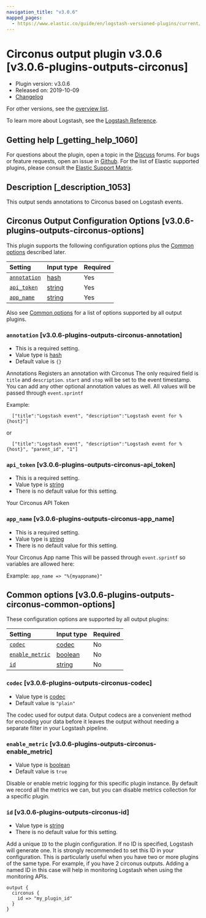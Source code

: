 ```yaml
---
navigation_title: "v3.0.6"
mapped_pages:
  - https://www.elastic.co/guide/en/logstash-versioned-plugins/current/v3.0.6-plugins-outputs-circonus.html
---
```


# Circonus output plugin v3.0.6 [v3.0.6-plugins-outputs-circonus]

* Plugin version: v3.0.6
* Released on: 2019-10-09
* [Changelog](https://github.com/logstash-plugins/logstash-output-circonus/blob/v3.0.6/CHANGELOG.md)

For other versions, see the [overview list](output-circonus-index.md).

To learn more about Logstash, see the [Logstash Reference](https://www.elastic.co/guide/en/logstash/current/index.html).

## Getting help [_getting_help_1060]

For questions about the plugin, open a topic in the [Discuss](http://discuss.elastic.co) forums. For bugs or feature requests, open an issue in [Github](https://github.com/logstash-plugins/logstash-output-circonus). For the list of Elastic supported plugins, please consult the [Elastic Support Matrix](https://www.elastic.co/support/matrix#matrix_logstash_plugins).

## Description [_description_1053]

This output sends annotations to Circonus based on Logstash events.

## Circonus Output Configuration Options [v3.0.6-plugins-outputs-circonus-options]

This plugin supports the following configuration options plus the [Common options](v3-0-6-plugins-outputs-circonus.md#v3.0.6-plugins-outputs-circonus-common-options) described later.

| Setting | Input type | Required |
| :- | :- | :- |
| [`annotation`](v3-0-6-plugins-outputs-circonus.md#v3.0.6-plugins-outputs-circonus-annotation) | [hash](/lsr/value-types.md#hash) | Yes |
| [`api_token`](v3-0-6-plugins-outputs-circonus.md#v3.0.6-plugins-outputs-circonus-api_token) | [string](/lsr/value-types.md#string) | Yes |
| [`app_name`](v3-0-6-plugins-outputs-circonus.md#v3.0.6-plugins-outputs-circonus-app_name) | [string](/lsr/value-types.md#string) | Yes |

Also see [Common options](v3-0-6-plugins-outputs-circonus.md#v3.0.6-plugins-outputs-circonus-common-options) for a list of options supported by all output plugins.

### `annotation` [v3.0.6-plugins-outputs-circonus-annotation]

* This is a required setting.
* Value type is [hash](/lsr/value-types.md#hash)
* Default value is `{}`

Annotations Registers an annotation with Circonus The only required field is `title` and `description`. `start` and `stop` will be set to the event timestamp. You can add any other optional annotation values as well. All values will be passed through `event.sprintf`

Example:

```
  ["title":"Logstash event", "description":"Logstash event for %{host}"]
```

or

```
  ["title":"Logstash event", "description":"Logstash event for %{host}", "parent_id", "1"]
```

### `api_token` [v3.0.6-plugins-outputs-circonus-api_token]

* This is a required setting.
* Value type is [string](/lsr/value-types.md#string)
* There is no default value for this setting.

Your Circonus API Token

### `app_name` [v3.0.6-plugins-outputs-circonus-app_name]

* This is a required setting.
* Value type is [string](/lsr/value-types.md#string)
* There is no default value for this setting.

Your Circonus App name This will be passed through `event.sprintf` so variables are allowed here:

Example: `app_name => "%{myappname}"`

## Common options [v3.0.6-plugins-outputs-circonus-common-options]

These configuration options are supported by all output plugins:

| Setting | Input type | Required |
| :- | :- | :- |
| [`codec`](v3-0-6-plugins-outputs-circonus.md#v3.0.6-plugins-outputs-circonus-codec) | [codec](/lsr/value-types.md#codec) | No |
| [`enable_metric`](v3-0-6-plugins-outputs-circonus.md#v3.0.6-plugins-outputs-circonus-enable_metric) | [boolean](/lsr/value-types.md#boolean) | No |
| [`id`](v3-0-6-plugins-outputs-circonus.md#v3.0.6-plugins-outputs-circonus-id) | [string](/lsr/value-types.md#string) | No |

### `codec` [v3.0.6-plugins-outputs-circonus-codec]

* Value type is [codec](/lsr/value-types.md#codec)
* Default value is `"plain"`

The codec used for output data. Output codecs are a convenient method for encoding your data before it leaves the output without needing a separate filter in your Logstash pipeline.

### `enable_metric` [v3.0.6-plugins-outputs-circonus-enable_metric]

* Value type is [boolean](/lsr/value-types.md#boolean)
* Default value is `true`

Disable or enable metric logging for this specific plugin instance. By default we record all the metrics we can, but you can disable metrics collection for a specific plugin.

### `id` [v3.0.6-plugins-outputs-circonus-id]

* Value type is [string](/lsr/value-types.md#string)
* There is no default value for this setting.

Add a unique `ID` to the plugin configuration. If no ID is specified, Logstash will generate one. It is strongly recommended to set this ID in your configuration. This is particularly useful when you have two or more plugins of the same type. For example, if you have 2 circonus outputs. Adding a named ID in this case will help in monitoring Logstash when using the monitoring APIs.

```
output {
  circonus {
    id => "my_plugin_id"
  }
}
```
